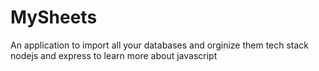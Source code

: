 # MySheets
An application to import all your databases and orginize them
tech stack 
nodejs and express 
to learn more about javascript
